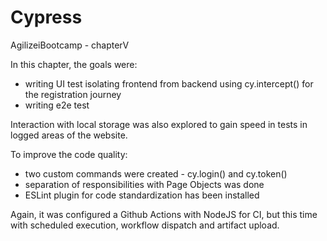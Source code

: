 # Cypress
AgilizeiBootcamp - chapterV

In this chapter, the goals were: 
* writing UI test isolating frontend from backend using cy.intercept() for the registration journey 
* writing e2e test 

Interaction with local storage was also explored to gain speed in tests in logged areas of the website.

To improve the code quality:
* two custom commands were created - cy.login() and cy.token()
* separation of responsibilities with Page Objects was done
* ESLint plugin for code standardization has been installed

Again, it was configured a Github Actions with NodeJS for CI, but this time with scheduled execution, workflow dispatch and artifact upload.
